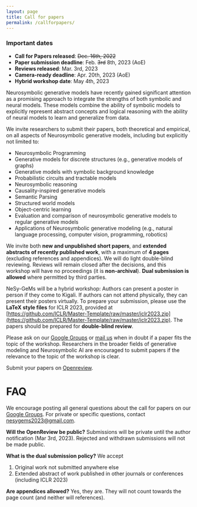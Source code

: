```yaml
---
layout: page
title: Call for papers
permalink: /callforpapers/
---
```


### Important dates
* **Call for Papers released**: ~~Dec. 16th, 2022~~
* **Paper submission deadline**: Feb. ~~3rd~~ 8th, 2023 (AoE)
* **Reviews released**: Mar. 3rd, 2023
* **Camera-ready deadline**: Apr. 20th, 2023 (AoE)
* **Hybrid workshop date**: May 4th, 2023


Neurosymbolic generative models have recently gained significant attention as a promising approach to integrate the strengths of both symbolic and neural models. These models combine the ability of symbolic models to explicitly represent abstract concepts and logical reasoning with the ability of neural models to learn and generalize from data.

We invite researchers to submit their papers, both theoretical and empirical, on all aspects of Neurosymbolic generative models, including but explicitly not limited to:
* Neurosymbolic Programming
* Generative models for discrete structures (e.g., generative models of graphs)
* Generative models with symbolic background knowledge
* Probabilistic circuits and tractable models
* Neurosymbolic reasoning
* Causality-inspired generative models
* Semantic Parsing
* Structured world models
* Object-centric learning
* Evaluation and comparison of neurosymbolic generative models to regular generative models
* Applications of Neurosymbolic generative modeling (e.g., natural language processing, computer vision, programming, robotics)

We invite both **new and unpublished short papers**, and **extended abstracts of recently published work**, with a maximum of **4 pages** (excluding references and appendices). We will do light double-blind reviewing. Reviews will remain closed after the decisions, and this workshop will have no proceedings (it is **non-archival**). **Dual submission is allowed** where permitted by third parties. 

NeSy-GeMs will be a hybrid workshop: Authors can present a poster in person if they come to Kigali. If authors can not attend physically, they can present their posters virtually. To prepare your submission, please use the **LaTeX style files** for ICLR 2023, provided at [https://github.com/ICLR/Master-Template/raw/master/iclr2023.zip](https://github.com/ICLR/Master-Template/raw/master/iclr2023.zip). The papers should be prepared for **double-blind review**. 

Please ask on our [Google Groups](https://groups.google.com/g/nesy-gems2023) or [mail us](mailto:nesygems2023@gmail.com) when in doubt if a paper fits the topic of the workshop. Researchers in the broader fields of generative modeling and Neurosymbolic AI are encouraged to submit papers if the relevance to the topic of the workshop is clear. 

Submit your papers on [Openreview](https://openreview.net/group?id=ICLR.cc/2023/Workshop/NeSy-GeMs).

# FAQ
We encourage posting all general questions about the call for papers on our [Google Groups](https://groups.google.com/g/nesy-gems2023). For private or specific questions, contact [nesygems2023@gmail.com](mailto:nesygems2023@gmail.com).

**Will the OpenReview be public?**
Submissions will be private until the author notification (Mar 3rd, 2023). Rejected and withdrawn submissions will not be made public. 

**What is the dual submission policy?**
We accept 
1. Original work not submitted anywhere else
2. Extended abstract of work published in other journals or conferences (including ICLR 2023)

**Are appendices allowed?**
Yes, they are. They will not count towards the page count (and neither will references). 
